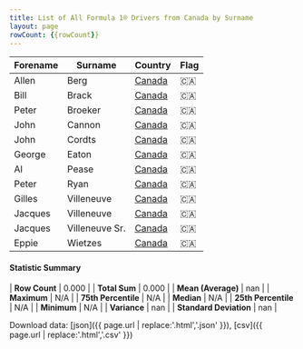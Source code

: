 ```yaml
---
title: List of All Formula 1® Drivers from Canada by Surname
layout: page
rowCount: {{rowCount}}
---
```


| Forename | Surname | Country | Flag |
|--|--|--|--|
| Allen | Berg | [Canada](/f1/countries/canada) | 🇨🇦 |
| Bill | Brack | [Canada](/f1/countries/canada) | 🇨🇦 |
| Peter | Broeker | [Canada](/f1/countries/canada) | 🇨🇦 |
| John | Cannon | [Canada](/f1/countries/canada) | 🇨🇦 |
| John | Cordts | [Canada](/f1/countries/canada) | 🇨🇦 |
| George | Eaton | [Canada](/f1/countries/canada) | 🇨🇦 |
| Al | Pease | [Canada](/f1/countries/canada) | 🇨🇦 |
| Peter | Ryan | [Canada](/f1/countries/canada) | 🇨🇦 |
| Gilles | Villeneuve | [Canada](/f1/countries/canada) | 🇨🇦 |
| Jacques | Villeneuve | [Canada](/f1/countries/canada) | 🇨🇦 |
| Jacques | Villeneuve Sr. | [Canada](/f1/countries/canada) | 🇨🇦 |
| Eppie | Wietzes | [Canada](/f1/countries/canada) | 🇨🇦 |

#### Statistic Summary

| **Row Count** | 0.000 |
| **Total Sum** | 0.000 |
| **Mean (Average)** | nan |
| **Maximum** | N/A |
| **75th Percentile** | N/A |
| **Median** | N/A |
| **25th Percentile** | N/A |
| **Minimum** | N/A |
| **Variance** | nan |
| **Standard Deviation** | nan |

Download data: [json]({{ page.url | replace:'.html','.json' }}), [csv]({{ page.url | replace:'.html','.csv' }})
